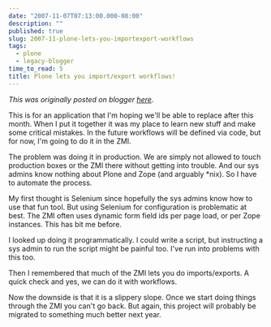 ```yaml
---
date: "2007-11-07T07:13:00.000-08:00"
description: ""
published: true
slug: 2007-11-plone-lets-you-importexport-workflows
tags:
  - plone
  - legacy-blogger
time_to_read: 5
title: Plone lets you import/export workflows!
---
```


_This was originally posted on blogger [here](https://pydanny.blogspot.com/2007/11/plone-lets-you-importexport-workflows.html)_.

This is for an application that I'm hoping we'll be able to replace after this month. When I put it together it was my place to learn new stuff and make some critical mistakes. In the future workflows will be defined via code, but for now, I'm going to do it in the ZMI.

The problem was doing it in production. We are simply not allowed to touch production boxes or the ZMI there without getting into trouble. And our sys admins know nothing about Plone and Zope (and arguably \*nix). So I have to automate the process.

My first thought is Selenium since hopefully the sys admins know how to use that fun tool. But using Selenium for configuration is problematic at best. The ZMI often uses dynamic form field ids per page load, or per Zope instances. This has bit me before.

I looked up doing it programmatically. I could write a script, but instructing a sys admin to run the script might be painful too. I've run into problems with this too.

Then I remembered that much of the ZMI lets you do imports/exports. A quick check and yes, we can do it with workflows.

Now the downside is that it is a slippery slope. Once we start doing things through the ZMI you can't go back. But again, this project will probably be migrated to something much better next year.
